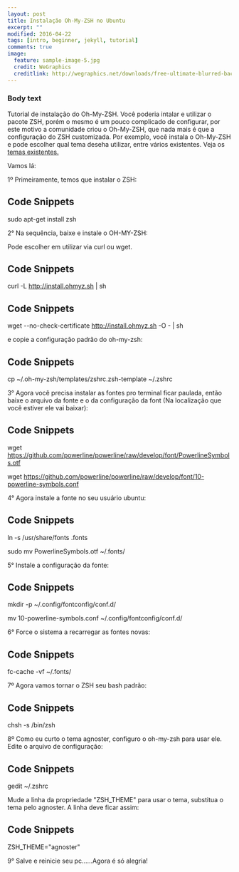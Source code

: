 ```yaml
---
layout: post
title: Instalação Oh-My-ZSH no Ubuntu
excerpt: ""
modified: 2016-04-22
tags: [intro, beginner, jekyll, tutorial]
comments: true
image:
  feature: sample-image-5.jpg
  credit: WeGraphics
  creditlink: http://wegraphics.net/downloads/free-ultimate-blurred-background-pack/
---
```


### Body text

Tutorial de instalação do Oh-My-ZSH. Você poderia intalar e utilizar o pacote ZSH, porém o mesmo é um pouco complicado de configurar, por este motivo a comunidade criou o Oh-My-ZSH, que nada mais é que a configuração do ZSH customizada. Por exemplo, você instala o Oh-My-ZSH e pode escolher qual tema deseha utilizar, entre vários existentes. Veja os [temas existentes.](https://github.com/robbyrussell/oh-my-zsh/wiki/themes)

Vamos lá:

1º Primeiramente, temos que instalar o ZSH:

## Code Snippets

  sudo apt-get install zsh




2° Na sequência, baixe e instale o OH-MY-ZSH:

Pode escolher em utilizar via curl ou wget.

## Code Snippets

  curl -L http://install.ohmyz.sh | sh

## Code Snippets

  wget --no-check-certificate http://install.ohmyz.sh -O - | sh


e copie a configuração padrão do oh-my-zsh:

## Code Snippets

  cp ~/.oh-my-zsh/templates/zshrc.zsh-template ~/.zshrc




3° Agora você precisa instalar as fontes pro terminal ficar paulada, então baixe o arquivo da fonte e o da configuração da font (Na localização que você estiver ele vai baixar):

## Code Snippets

  wget https://github.com/powerline/powerline/raw/develop/font/PowerlineSymbols.otf

  wget https://github.com/powerline/powerline/raw/develop/font/10-powerline-symbols.conf




4° Agora instale a fonte no seu usuário ubuntu:

## Code Snippets

  ln -s /usr/share/fonts .fonts

  sudo mv PowerlineSymbols.otf ~/.fonts/




5° Instale a configuração da fonte:

## Code Snippets

  mkdir -p ~/.config/fontconfig/conf.d/

  mv 10-powerline-symbols.conf ~/.config/fontconfig/conf.d/




6° Force o sistema a recarregar as fontes novas:

## Code Snippets

  fc-cache -vf ~/.fonts/



7º Agora vamos tornar o ZSH seu bash padrão:

## Code Snippets

  chsh -s /bin/zsh



8º Como eu curto o tema agnoster, configuro o oh-my-zsh para usar ele. Edite o arquivo de configuração:

## Code Snippets

  gedit ~/.zshrc

Mude a linha da propriedade "ZSH_THEME" para usar o tema, substitua o tema pelo agnoster. A linha deve ficar assim:

## Code Snippets

  ZSH_THEME="agnoster"



9° Salve e reinicie seu pc......Agora é só alegria!
